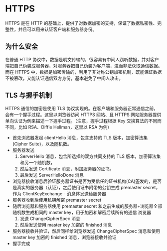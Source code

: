 # HTTPS

HTTPS 是在 HTTP 的基础上，提供了对数据加密的支持，保证了数据私密性、完整性，并且可以用来认证客户端和服务器身份。

## 为什么安全

在普通 HTTP 协议中，数据是明文传输的，很容易有中间人窃听数据，并对客户端把自己伪装成服务器，对服务器把自己伪装为客户端，进而非法获取通信数据。而在 HTTPS 中，数据是加密传输的，利用了非对称公钥加密机制，既能保证数据不被篡改，又能认证通信双方身份，基本避免了中间人攻击。

## TLS 与握手机制

HTTPS 通信的加密是使用 TLS 协议实现的。在客户端和服务器正常通信之前，会有一个握手过程。这里以浏览器访问 HTTPS 网站、且 HTTPS 网站服务器提供单向认证为例来描述一下握手过程。（注意，握手过程根据 Key 交换算法的不同而不同，比如 RSA、Diffie Hellman，这里以 RSA 为例）

- 首先浏览器发起 clientHello 消息，包含支持的 TLS 版本，加密算法集(Cipher Suite)，以及随机数。
- 服务器发送
  1. ServerHello 消息，包含所选择的双方共同支持的 TLS 版本，加密算法集和另一个随机数，
  2. 然后发送 Certificate 消息，附加服务器的证书。
  3. 最后发送 ServerHelloDone 消息
- 浏览器接收消息后验证服务器证书是否为受信任的证书机构(CA)签发的，是否是真实的服务器（认证），之后使用证书附带的公钥生成 premaster secret， 作为 ClientKeyExchange - 消息体发送给服务器
- 服务器收到后使用私钥解密 premaster secret
- 随后浏览器和服务器使用 premaster secret 和之前生成的服务器+浏览器全部随机数生成相同的 master key，用于加密和解密后续所有的通信
  浏览器
  1. 发送 ChangeCipherSpec 消息
  2. 然后发送使用 master key 加密的 finished 消息
- 服务器接收并验证，然后同样给浏览器发送 ChangeCipherSpec 消息和使用 master key 加密的 finished 消息，浏览器接收并验证
- 握手完成
